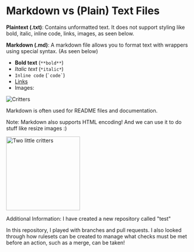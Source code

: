 # Markdown vs (Plain) Text Files

**Plaintext (.txt)**: Contains unformatted text. It does not support styling like bold, italic, inline code, links, images, as seen below.

**Markdown (.md)**: A markdown file allows you to format text with wrappers using special syntax. (As seen below)

- **Bold text** (`**bold**`)
- *Italic text* (`*italic*`)
- `Inline code` (`` `code` ``)
- [Links](https://github.com)
- Images:

![Critters](https://i.imgur.com/nT3b5yZ.jpeg)

Markdown is often used for README files and documentation.

Note: Markdown also supports HTML encoding! And we can use it to do stuff like resize images :)

<img src="https://i.imgur.com/nT3b5yZ.jpeg" alt="Two little critters" title="Rats > Mice" width="200"/>


Additional Information: I have created a new repository called "test"

In this repository, I played with branches and pull requests.
I also looked through how rulesets can be created to manage what checks must be met before an action, such as a merge, can be taken!
